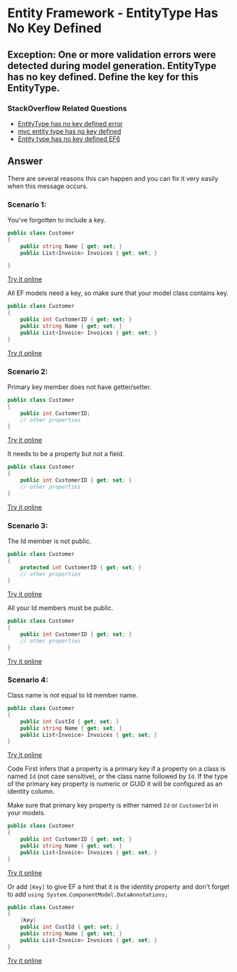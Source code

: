 # Entity Framework - EntityType Has No Key Defined

## Exception: One or more validation errors were detected during model generation. EntityType has no key defined. Define the key for this EntityType.

### StackOverflow Related Questions

 - [EntityType has no key defined error](https://stackoverflow.com/questions/20203492/entitytype-has-no-key-defined-error)
 - [mvc entity type has no key defined](https://stackoverflow.com/questions/39148360/mvc-entity-type-has-no-key-defined)
 - [Entity type has no key defined EF6](https://stackoverflow.com/questions/27205961/entity-type-has-no-key-defined-ef6)

## Answer

There are several reasons this can happen and you can fix it very easily when this message occurs.

### Scenario 1:

You've forgotten to include a key. 


```csharp
public class Customer
{
    public string Name { get; set; }
    public List<Invoice> Invoices { get; set; }

}
```
[Try it online](https://dotnetfiddle.net/CW86Cn)

All EF models need a key, so make sure that your model class contains key.


```csharp
public class Customer
{
    public int CustomerID { get; set; }
    public string Name { get; set; }
    public List<Invoice> Invoices { get; set; }
}
```
[Try it online](https://dotnetfiddle.net/b0Yguz)

### Scenario 2:

Primary key member does not have getter/setter. 


```csharp
public class Customer
{
    public int CustomerID;
    // other properties
}
```
[Try it online](https://dotnetfiddle.net/wEBsf6)

It needs to be a property but not a field.

```csharp
public class Customer
{
    public int CustomerID { get; set; }
    // other properties
}
```
[Try it online](https://dotnetfiddle.net/b0Yguz)

### Scenario 3:

The Id member is not public.

```csharp
public class Customer
{
    protected int CustomerID { get; set; }
    // other properties
}
```
[Try it online](https://dotnetfiddle.net/PSAZmn)

All your Id members must be public.


```csharp
public class Customer
{
    public int CustomerID { get; set; }
    // other properties
}
```
[Try it online](https://dotnetfiddle.net/b0Yguz)

### Scenario 4:

Class name is not equal to Id member name.

```csharp
public class Customer
{
    public int CustId { get; set; }
    public string Name { get; set; }
    public List<Invoice> Invoices { get; set; }
}
```
[Try it online](https://dotnetfiddle.net/ttSF5r)

Code First infers that a property is a primary key if a property on a class is named `Id` (not case sensitive), or the class name followed by `Id`. If the type of the primary key property is numeric or GUID it will be configured as an identity column.

Make sure that primary key property is either named `Id` or `CustomerId` in your models.

```csharp
public class Customer
{
    public int CustomerID { get; set; }
    public string Name { get; set; }
    public List<Invoice> Invoices { get; set; }
}
```
[Try it online](https://dotnetfiddle.net/b0Yguz)

Or add `[Key]` to give EF a hint that it is the identity property and don't forget to add `using System.ComponentModel.DataAnnotations;`

```csharp
public class Customer
{
    [Key]
    public int CustId { get; set; }
    public string Name { get; set; }
    public List<Invoice> Invoices { get; set; }
}
```
[Try it online](https://dotnetfiddle.net/b2vMKh)
